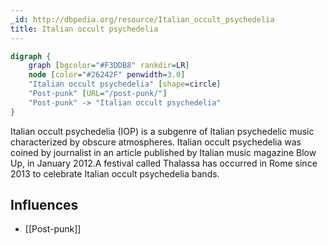 ```yaml
---
_id: http://dbpedia.org/resource/Italian_occult_psychedelia
title: Italian occult psychedelia
---
```


```dot
digraph {
	graph [bgcolor="#F3DDB8" rankdir=LR]
	node [color="#26242F" penwidth=3.0]
	"Italian occult psychedelia" [shape=circle]
	"Post-punk" [URL="/post-punk/"]
	"Post-punk" -> "Italian occult psychedelia"
}
```

Italian occult psychedelia (IOP) is a subgenre of Italian psychedelic music characterized by obscure atmospheres. Italian occult psychedelia was coined by journalist in an article published by Italian music magazine Blow Up, in January 2012.A festival called Thalassa has occurred in Rome since 2013 to celebrate Italian occult psychedelia bands.

## Influences
- [[Post-punk]]
